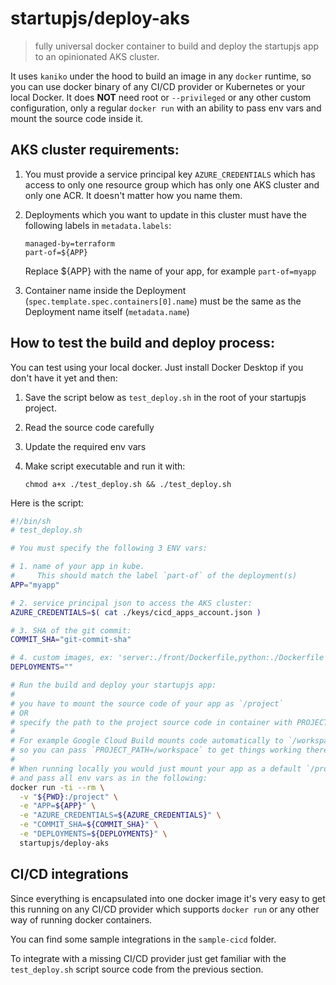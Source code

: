# startupjs/deploy-aks

> fully universal docker container to build and deploy the startupjs app to an opinionated AKS cluster.

It uses `kaniko` under the hood to build an image in any `docker` runtime, so you can use docker binary of any CI/CD provider or Kubernetes or your local Docker. It does **NOT** need root or `--privileged` or any other custom configuration, only a regular `docker run` with an ability to pass env vars and mount the source code inside it.

## AKS cluster requirements:

1. You must provide a service principal key `AZURE_CREDENTIALS` which has access to only one resource group which has only one AKS cluster and only one ACR. It doesn't matter how you name them.

2. Deployments which you want to update in this cluster must have the following labels in `metadata.labels`:

    ```
    managed-by=terraform
    part-of=${APP}
    ```

    Replace ${APP} with the name of your app, for example `part-of=myapp`

3. Container name inside the Deployment (`spec.template.spec.containers[0].name`) must be the same as the Deployment name itself (`metadata.name`)

## How to test the build and deploy process:

You can test using your local docker. Just install Docker Desktop if you don't have it yet and then:

1. Save the script below as `test_deploy.sh` in the root of your startupjs project.
2. Read the source code carefully
3. Update the required env vars
4. Make script executable and run it with:

    ```
    chmod a+x ./test_deploy.sh && ./test_deploy.sh
    ```

Here is the script:

```sh
#!/bin/sh
# test_deploy.sh

# You must specify the following 3 ENV vars:

# 1. name of your app in kube.
#     This should match the label `part-of` of the deployment(s)
APP="myapp"

# 2. service principal json to access the AKS cluster:
AZURE_CREDENTIALS=$( cat ./keys/cicd_apps_account.json )

# 3. SHA of the git commit:
COMMIT_SHA="git-commit-sha"

# 4. custom images, ex: 'server:./front/Dockerfile,python:./Dockerfile' :
DEPLOYMENTS=""

# Run the build and deploy your startupjs app:
#
# you have to mount the source code of your app as `/project`
# OR
# specify the path to the project source code in container with PROJECT_PATH
#
# For example Google Cloud Build mounts code automatically to `/workspace`,
# so you can pass `PROJECT_PATH=/workspace` to get things working there.
#
# When running locally you would just mount your app as a default `/project`
# and pass all env vars as in the following:
docker run -ti --rm \
  -v "${PWD}:/project" \
  -e "APP=${APP}" \
  -e "AZURE_CREDENTIALS=${AZURE_CREDENTIALS}" \
  -e "COMMIT_SHA=${COMMIT_SHA}" \
  -e "DEPLOYMENTS=${DEPLOYMENTS}" \
  startupjs/deploy-aks
```

## CI/CD integrations

Since everything is encapsulated into one docker image it's very easy to get this running on any CI/CD provider which supports `docker run` or any other way of running docker containers.

You can find some sample integrations in the `sample-cicd` folder.

To integrate with a missing CI/CD provider just get familiar with the `test_deploy.sh` script source code from the previous section.
